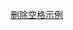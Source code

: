 <!--_PAGEDATA
{
    "title": "控制换行和空格-不删除空格",
    "githubissuesid": 2,
    "keywords": "js,subexpressions,javascript",
    "description":" Handlebars 中 控制换行个空格的示例",
    "doc_text":"控制空格",
    "doc_link":"../expressions.html#expressions-whitespaccontrol-2.html",
    "_template": "demo"
}
_PAGEDATA-->

[删除空格示例](expressions-whitespaccontrol-1.html)

<!-- 模板 -->
<script class="show" id="source" type="text/x-handlebars-template" >

{{#each nav}}
  <a href="{{url}}">
    {{#if test}}
      {{title}}
    {{else}}
      Empty
    {{/if}}
  </a>
{{~/each}}

</script>

<!-- 数据 -->
<script class="show json-format-error" id="data" type="text/json">

{
  "nav": [
    {"url": "foo", "test": true, "title": "bar"},
    {"url": "bar"}
  ]
}

</script>        

<!-- helper实现 -->
<script class="show" id="helper">


</script>